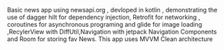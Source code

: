 Basic news app using newsapi.org , devloped in kotlin , demonstrating the use of dagger hilt for dependency injection, Retrofit for networking , coroutines for asynchronous programing and glide for image loading ,RecylerView with DiffUtil,Navigation with jetpack Navigation Components and Room for storing fav News. This app uses MVVM Clean architecture